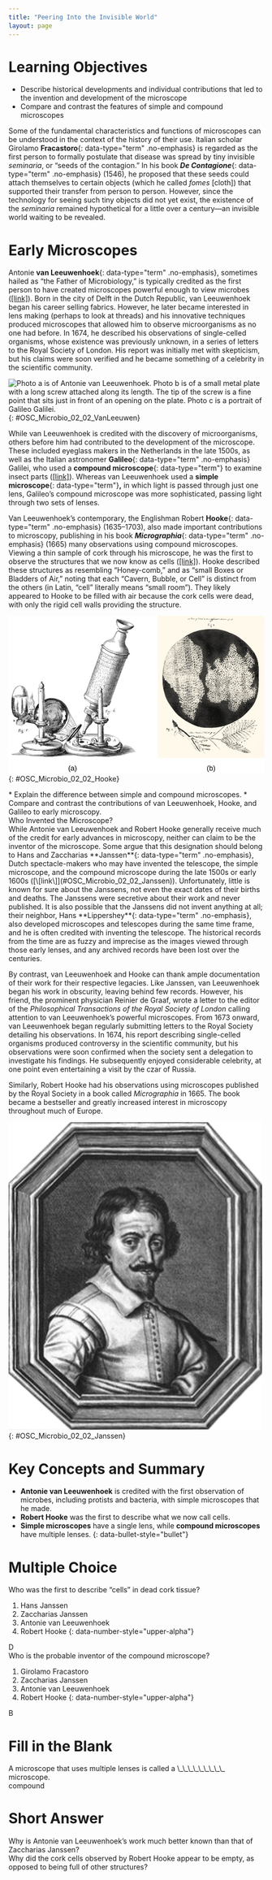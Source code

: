 ```yaml
---
title: "Peering Into the Invisible World"
layout: page
---
```



# Learning Objectives

* Describe historical developments and individual contributions that led to the invention and development of the microscope
* Compare and contrast the features of simple and compound microscopes

Some of the fundamental characteristics and functions of microscopes can be understood in the context of the history of their use. Italian scholar Girolamo **Fracastoro**{: data-type="term" .no-emphasis} is regarded as the first person to formally postulate that disease was spread by tiny invisible *seminaria*, or “seeds of the contagion.” In his book ***De Contagione***{: data-type="term" .no-emphasis} (1546), he proposed that these seeds could attach themselves to certain objects (which he called *fomes* \[cloth\]) that supported their transfer from person to person. However, since the technology for seeing such tiny objects did not yet exist, the existence of the *seminaria* remained hypothetical for a little over a century—an invisible world waiting to be revealed.

# Early Microscopes

Antonie **van Leeuwenhoek**{: data-type="term" .no-emphasis}, sometimes hailed as “the Father of Microbiology,” is typically credited as the first person to have created microscopes powerful enough to view microbes ([\[link\]](#OSC_Microbio_02_02_VanLeeuwen)). Born in the city of Delft in the Dutch Republic, van Leeuwenhoek began his career selling fabrics. However, he later became interested in lens making (perhaps to look at threads) and his innovative techniques produced microscopes that allowed him to observe microorganisms as no one had before. In 1674, he described his observations of single-celled organisms, whose existence was previously unknown, in a series of letters to the Royal Society of London. His report was initially met with skepticism, but his claims were soon verified and he became something of a celebrity in the scientific community.

 ![Photo a is of Antonie van Leeuwenhoek. Photo b is of a small metal plate with a long screw attached along its length. The tip of the screw is a fine point that sits just in front of an opening on the plate. Photo c is a portrait of Galileo Galilei.](../resources/OSC_Microbio_02_02_VanLeeuwen.jpg "(a) Antonie van Leeuwenhoek (1632&#x2013;1723) is credited as being the first person to observe microbes, including bacteria, which he called &#x201C;animalcules&#x201D; and &#x201C;wee little beasties.&#x201D; (b) Even though van Leeuwenhoek&#x2019;s microscopes were simple microscopes (as seen in this replica), they were more powerful and provided better resolution than the compound microscopes of his day. (c) Though more famous for developing the telescope, Galileo Galilei (1564&#x2013;1642) was also one of the pioneers of microscopy. (credit b: modification of work by &#x201C;Wellcome Images&#x201D;/Wikimedia Commons)"){: #OSC_Microbio_02_02_VanLeeuwen}

While van Leeuwenhoek is credited with the discovery of microorganisms, others before him had contributed to the development of the microscope. These included eyeglass makers in the Netherlands in the late 1500s, as well as the Italian astronomer **Galileo**{: data-type="term" .no-emphasis} Galilei, who used a **compound microscope**{: data-type="term"} to examine insect parts ([\[link\]](#OSC_Microbio_02_02_VanLeeuwen)). Whereas van Leeuwenhoek used a **simple microscope**{: data-type="term"}**,** in which light is passed through just one lens, Galileo’s compound microscope was more sophisticated, passing light through two sets of lenses.

Van Leeuwenhoek’s contemporary, the Englishman Robert **Hooke**{: data-type="term" .no-emphasis} (1635–1703), also made important contributions to microscopy, publishing in his book ***Micrographia***{: data-type="term" .no-emphasis} (1665) many observations using compound microscopes. Viewing a thin sample of cork through his microscope, he was the first to observe the structures that we now know as cells ([\[link\]](#OSC_Microbio_02_02_Hooke)). Hooke described these structures as resembling “Honey-comb,” and as “small Boxes or Bladders of Air,” noting that each “Cavern, Bubble, or Cell” is distinct from the others (in Latin, “cell” literally means “small room”). They likely appeared to Hooke to be filled with air because the cork cells were dead, with only the rigid cell walls providing the structure.

 ![The microscope drawing in a shows a tube with an eyepiece at the top and a small lens pointed at the circle on the base of the apparatus. A larger lens focuses light from a candle at the circle on the base of the apparatus. Figure b shows a drawing of a leaf at the bottom above that is a black circle with two large, irregular shaped regions. Each of these regions is filled with tiny white rectangles arranged in rows.](../resources/OSC_Microbio_02_02_Hooke.jpg "Robert Hooke used his (a) compound microscope to view (b) cork cells. Both of these engravings are from his seminal work Micrographia, published in 1665."){: #OSC_Microbio_02_02_Hooke}

<div data-type="note" class="note microbiology check-your-understanding" markdown="1">
* Explain the difference between simple and compound microscopes.
* Compare and contrast the contributions of van Leeuwenhoek, Hooke, and Galileo to early microscopy.

</div>

<div data-type="note" class="note microbiology micro-connection" markdown="1">
<div data-type="title" class="title">
Who Invented the Microscope?
</div>
While Antonie van Leeuwenhoek and Robert Hooke generally receive much of the credit for early advances in microscopy, neither can claim to be the inventor of the microscope. Some argue that this designation should belong to Hans and Zaccharias **Janssen**{: data-type="term" .no-emphasis}, Dutch spectacle-makers who may have invented the telescope, the simple microscope, and the compound microscope during the late 1500s or early 1600s ([\[link\]](#OSC_Microbio_02_02_Janssen)). Unfortunately, little is known for sure about the Janssens, not even the exact dates of their births and deaths. The Janssens were secretive about their work and never published. It is also possible that the Janssens did not invent anything at all; their neighbor, Hans **Lippershey**{: data-type="term" .no-emphasis}, also developed microscopes and telescopes during the same time frame, and he is often credited with inventing the telescope. The historical records from the time are as fuzzy and imprecise as the images viewed through those early lenses, and any archived records have been lost over the centuries.

By contrast, van Leeuwenhoek and Hooke can thank ample documentation of their work for their respective legacies. Like Janssen, van Leeuwenhoek began his work in obscurity, leaving behind few records. However, his friend, the prominent physician Reinier de Graaf, wrote a letter to the editor of the *Philosophical Transactions of the Royal Society of London* calling attention to van Leeuwenhoek’s powerful microscopes. From 1673 onward, van Leeuwenhoek began regularly submitting letters to the Royal Society detailing his observations. In 1674, his report describing single-celled organisms produced controversy in the scientific community, but his observations were soon confirmed when the society sent a delegation to investigate his findings. He subsequently enjoyed considerable celebrity, at one point even entertaining a visit by the czar of Russia.

Similarly, Robert Hooke had his observations using microscopes published by the Royal Society in a book called *Micrographia* in 1665. The book became a bestseller and greatly increased interest in microscopy throughout much of Europe.

![A photo of Zaccharias Janssen is shown](../resources/OSC_Microbio_02_02_Janssen.jpg "Zaccharias Janssen, along with his father Hans, may have invented the telescope, the simple microscope, and the compound microscope during the late 1500s or early 1600s. The historical evidence is inconclusive."){: #OSC_Microbio_02_02_Janssen}


</div>

# Key Concepts and Summary

* **Antonie van Leeuwenhoek** is credited with the first observation of microbes, including protists and bacteria, with simple microscopes that he made.
* **Robert Hooke** was the first to describe what we now call cells.
* **Simple microscopes** have a single lens, while **compound microscopes** have multiple lenses.
{: data-bullet-style="bullet"}

# Multiple Choice

<div data-type="exercise" class="exercise">
<div data-type="problem" class="problem" markdown="1">
Who was the first to describe “cells” in dead cork tissue?

1.  Hans Janssen
2.  Zaccharias Janssen
3.  Antonie van Leeuwenhoek
4.  Robert Hooke
{: data-number-style="upper-alpha"}

</div>
<div data-type="solution" class="solution" markdown="1">
D

</div>
</div>

<div data-type="exercise" class="exercise">
<div data-type="problem" class="problem" markdown="1">
Who is the probable inventor of the compound microscope?

1.  Girolamo Fracastoro
2.  Zaccharias Janssen
3.  Antonie van Leeuwenhoek
4.  Robert Hooke
{: data-number-style="upper-alpha"}

</div>
<div data-type="solution" class="solution" markdown="1">
B

</div>
</div>

# Fill in the Blank

<div data-type="exercise" class="exercise">
<div data-type="problem" class="problem" markdown="1">
A microscope that uses multiple lenses is called a \_\_\_\_\_\_\_\_\_ microscope.

</div>
<div data-type="solution" class="solution" markdown="1">
compound

</div>
</div>

# Short Answer

<div data-type="exercise" class="exercise">
<div data-type="problem" class="problem" markdown="1">
Why is Antonie van Leeuwenhoek’s work much better known than that of Zaccharias Janssen?

</div>
</div>

<div data-type="exercise" class="exercise">
<div data-type="problem" class="problem" markdown="1">
Why did the cork cells observed by Robert Hooke appear to be empty, as opposed to being full of other structures?

</div>
</div>

